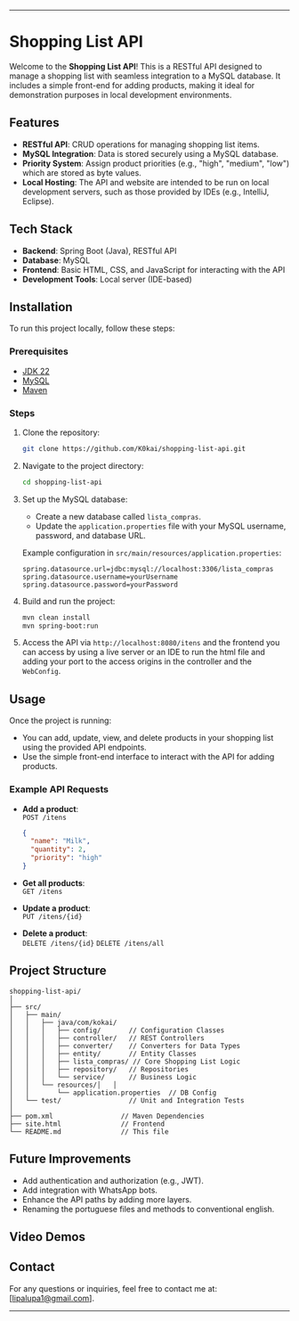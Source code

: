 ---

# Shopping List API

Welcome to the **Shopping List API**! This is a RESTful API designed to manage a shopping list with seamless integration to a MySQL database. It includes a simple front-end for adding products, making it ideal for demonstration purposes in local development environments.

## Features

- **RESTful API**: CRUD operations for managing shopping list items.
- **MySQL Integration**: Data is stored securely using a MySQL database.
- **Priority System**: Assign product priorities (e.g., "high", "medium", "low") which are stored as byte values.
- **Local Hosting**: The API and website are intended to be run on local development servers, such as those provided by IDEs (e.g., IntelliJ, Eclipse).

## Tech Stack

- **Backend**: Spring Boot (Java), RESTful API
- **Database**: MySQL
- **Frontend**: Basic HTML, CSS, and JavaScript for interacting with the API
- **Development Tools**: Local server (IDE-based)

## Installation

To run this project locally, follow these steps:

### Prerequisites

- [JDK 22](https://www.oracle.com/java/technologies/javase-jdk17-downloads.html)
- [MySQL](https://dev.mysql.com/downloads/)
- [Maven](https://maven.apache.org/download.cgi)

### Steps

1. Clone the repository:

    ```bash
    git clone https://github.com/K0kai/shopping-list-api.git
    ```

2. Navigate to the project directory:

    ```bash
    cd shopping-list-api
    ```

3. Set up the MySQL database:

    - Create a new database called `lista_compras`.
    - Update the `application.properties` file with your MySQL username, password, and database URL.

    Example configuration in `src/main/resources/application.properties`:

    ```properties
    spring.datasource.url=jdbc:mysql://localhost:3306/lista_compras
    spring.datasource.username=yourUsername
    spring.datasource.password=yourPassword
    ```

4. Build and run the project:

    ```bash
    mvn clean install
    mvn spring-boot:run
    ```

5. Access the API via `http://localhost:8080/itens` and the frontend you can access by using a live server or an IDE to run the html file and adding your port to the access origins in the controller and the `WebConfig`.

## Usage

Once the project is running:

- You can add, update, view, and delete products in your shopping list using the provided API endpoints.
- Use the simple front-end interface to interact with the API for adding products.

### Example API Requests

- **Add a product**:  
    `POST /itens`
    ```json
    {
      "name": "Milk",
      "quantity": 2,
      "priority": "high"
    }
    ```

- **Get all products**:  
    `GET /itens`

- **Update a product**:  
    `PUT /itens/{id}`

- **Delete a product**:  
    `DELETE /itens/{id}`
	`DELETE /itens/all`

## Project Structure

```
shopping-list-api/
│
├── src/
│   ├── main/
│   │   ├── java/com/kokai/
│   │   │   ├── config/       // Configuration Classes
│   │   │   ├── controller/   // REST Controllers
│   │   │   ├── converter/    // Converters for Data Types
│   │   │   ├── entity/       // Entity Classes
│   │   │   ├── lista_compras/ // Core Shopping List Logic
│   │   │   ├── repository/   // Repositories
│   │   │   └── service/      // Business Logic
│   │   └── resources/│   │ 
│   │       └── application.properties  // DB Config
│   └── test/                 // Unit and Integration Tests
│
├── pom.xml                 // Maven Dependencies
├── site.html               // Frontend
└── README.md               // This file
```

## Future Improvements

- Add authentication and authorization (e.g., JWT).
- Add integration with WhatsApp bots.
- Enhance the API paths by adding more layers.
- Renaming the portuguese files and methods to conventional english.

## Video Demos



## Contact

For any questions or inquiries, feel free to contact me at: [lipalupa1@gmail.com].

---